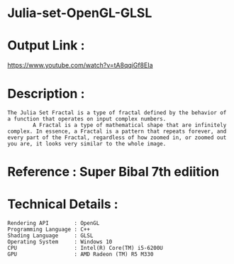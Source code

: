 # Julia-set-OpenGL-GLSL

# Output Link : 
https://www.youtube.com/watch?v=tA8qqiGf8EIa

# Description : 
    The Julia Set Fractal is a type of fractal defined by the behavior of a function that operates on input complex numbers. 
            A Fractal is a type of mathematical shape that are infinitely complex. In essence, a Fractal is a pattern that repeats forever, and every part of the Fractal, regardless of how zoomed in, or zoomed out you are, it looks very similar to the whole image.

# Reference : Super Bibal 7th ediition 

# Technical Details : 
    Rendering API        : OpenGL
    Programming Language : C++ 
    Shading Language     : GLSL
    Operating System     : Windows 10
    CPU                  : Intel(R) Core(TM) i5-6200U 
    GPU                  : AMD Radeon (TM) R5 M330
